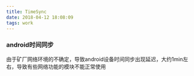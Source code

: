 ```yaml
---
title: TimeSync
date: 2018-04-12 18:08:09
tags: work
---
```


### android时间同步

由于矿厂网络环境的不确定，导致android设备时间同步出现延迟，大约1min左右，导致有些网络功能的模块不能正常使用